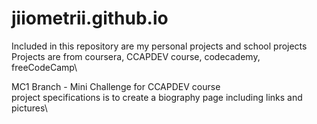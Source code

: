 # jiiometrii.github.io

Included in this repository are my personal projects and school projects\
Projects are from coursera, CCAPDEV course, codecademy, freeCodeCamp\\

MC1 Branch - Mini Challenge for CCAPDEV course\
project specifications is to create a biography page including links and pictures\